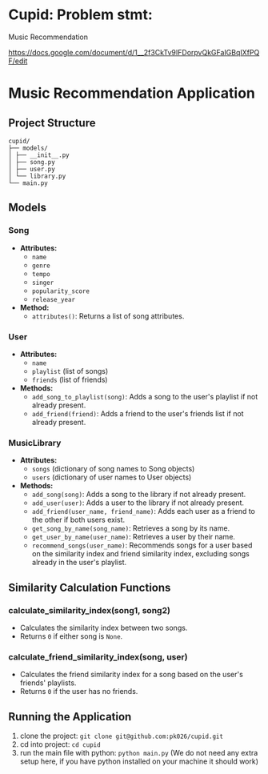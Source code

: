 # Cupid: Problem stmt:
Music Recommendation

https://docs.google.com/document/d/1__2f3CkTv9IFDorpvQkGFaIGBqIXfPQF/edit


# Music Recommendation Application

## Project Structure
    cupid/
    ├── models/
    │ ├── __init__.py
    │ ├── song.py
    │ ├── user.py
    │ └── library.py
    └── main.py


## Models

### Song
- **Attributes:**
  - `name`
  - `genre`
  - `tempo`
  - `singer`
  - `popularity_score`
  - `release_year`
- **Method:**
  - `attributes()`: Returns a list of song attributes.

### User
- **Attributes:**
  - `name`
  - `playlist` (list of songs)
  - `friends` (list of friends)
- **Methods:**
  - `add_song_to_playlist(song)`: Adds a song to the user's playlist if not already present.
  - `add_friend(friend)`: Adds a friend to the user's friends list if not already present.

### MusicLibrary
- **Attributes:**
  - `songs` (dictionary of song names to Song objects)
  - `users` (dictionary of user names to User objects)
- **Methods:**
  - `add_song(song)`: Adds a song to the library if not already present.
  - `add_user(user)`: Adds a user to the library if not already present.
  - `add_friend(user_name, friend_name)`: Adds each user as a friend to the other if both users exist.
  - `get_song_by_name(song_name)`: Retrieves a song by its name.
  - `get_user_by_name(user_name)`: Retrieves a user by their name.
  - `recommend_songs(user_name)`: Recommends songs for a user based on the similarity index and friend similarity index, excluding songs already in the user's playlist.

## Similarity Calculation Functions

### calculate_similarity_index(song1, song2)
- Calculates the similarity index between two songs.
- Returns `0` if either song is `None`.

### calculate_friend_similarity_index(song, user)
- Calculates the friend similarity index for a song based on the user's friends' playlists.
- Returns `0` if the user has no friends.

## Running the Application

1. clone the project: `git clone git@github.com:pk026/cupid.git`
2. cd into project: `cd cupid`
3. run the main file with python: `python main.py`   (We do not need any extra setup here, if you have python installed on your machine it should work)

